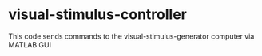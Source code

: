 # visual-stimulus-controller
This code sends commands to the visual-stimulus-generator computer via MATLAB GUI
